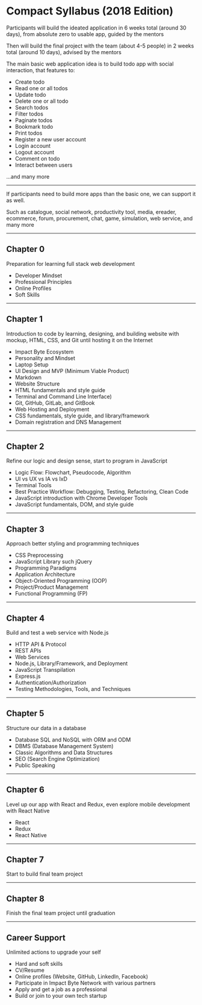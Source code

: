 # Compact Syllabus (2018 Edition)

Participants will build the ideated application in 6 weeks total (around 30 days), from absolute zero to usable app, guided by the mentors

Then will build the final project with the team (about 4-5 people) in 2 weeks total (around 10 days), advised by the mentors

The main basic web application idea is to build todo app with social interaction, that features to:

* Create todo
* Read one or all todos
* Update todo
* Delete one or all todo
* Search todos
* Filter todos
* Paginate todos
* Bookmark todo
* Print todos
* Register a new user account
* Login account
* Logout account
* Comment on todo
* Interact between users

...and many more

---

If participants need to build more apps than the basic one, we can support it as well.

Such as catalogue, social network, productivity tool, media, ereader, ecommerce, forum, procurement, chat, game, simulation, web service, and many more

---

## Chapter 0

Preparation for learning full stack web development

* Developer Mindset
* Professional Principles
* Online Profiles
* Soft Skills

---

## Chapter 1

Introduction to code by learning, designing, and building website with mockup, HTML, CSS, and Git until hosting it on the Internet

* Impact Byte Ecosystem
* Personality and Mindset
* Laptop Setup
* UI Design and MVP (Minimum Viable Product)
* Markdown
* Website Structure
* HTML fundamentals and style guide
* Terminal and Command Line Interface)
* Git, GitHub, GitLab, and GitBook
* Web Hosting and Deployment
* CSS fundamentals, style guide, and library/framework
* Domain registration and DNS Management

---

## Chapter 2

Refine our logic and design sense, start to program in JavaScript

* Logic Flow: Flowchart, Pseudocode, Algorithm
* UI vs UX vs IA vs IxD
* Terminal Tools
* Best Practice Workflow: Debugging, Testing, Refactoring, Clean Code
* JavaScript introduction with Chrome Developer Tools
* JavaScript fundamentals, DOM, and style guide

---

## Chapter 3

Approach better styling and programming techniques

* CSS Preprocessing
* JavaScript Library such jQuery
* Programming Paradigms
* Application Architecture
* Object-Oriented Programming (OOP)
* Project/Product Management
* Functional Programming (FP)

---

## Chapter 4

Build and test a web service with Node.js

* HTTP API & Protocol
* REST APIs
* Web Services
* Node.js, Library/Framework, and Deployment
* JavaScript Transpilation
* Express.js
* Authentication/Authorization
* Testing Methodologies, Tools, and Techniques

---

## Chapter 5

Structure our data in a database

* Database SQL and NoSQL with ORM and ODM
* DBMS (Database Management System)
* Classic Algorithms and Data Structures
* SEO (Search Engine Optimization)
* Public Speaking

---

## Chapter 6

Level up our app with React and Redux, even explore mobile development with React Native

* React
* Redux
* React Native

---

## Chapter 7

Start to build final team project

---

## Chapter 8

Finish the final team project until graduation

---

## Career Support

Unlimited actions to upgrade your self

* Hard and soft skills
* CV/Resume
* Online profiles (Website, GitHub, LinkedIn, Facebook)
* Participate in Impact Byte Network with various partners
* Apply and get a job as a professional
* Build or join to your own tech startup
